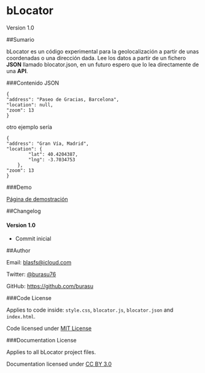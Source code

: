 bLocator
=========

Version 1.0

##Sumario

bLocator es un código experimental para la geolocalización a partir de unas coordenadas o una dirección dada.
Lee los datos a partir de un fichero **JSON** llamado blocator.json, en un futuro espero que lo lea directamente de una **API**.

###Contenido JSON

```
{
"address": "Paseo de Gracias, Barcelona",
"location": null,
"zoom": 13
}
```

otro ejemplo sería

```
{
"address": "Gran Vía, Madrid",
"location": {
        "lat": 40.4204387,
        "lng": -3.7034753
    },
"zoom": 13
}
```

###Demo

[Página de demostración](http://blocator.herokuapp.com/)


##Changelog

#### Version 1.0

* Commit inicial

##Author

Email: <blasfs@icloud.com>

Twitter: [@burasu76](http://twitter.com/burasu76)

GitHub: <https://github.com/burasu>


###Code License

Applies to code inside: `style.css`, `blocator.js`, `blocator.json` and `index.html`.

Code licensed under [MIT License](http://opensource.org/licenses/mit-license.html)

###Documentation License

Applies to all bLocator project files.

Documentation licensed under [CC BY 3.0](http://creativecommons.org/licenses/by/3.0/)